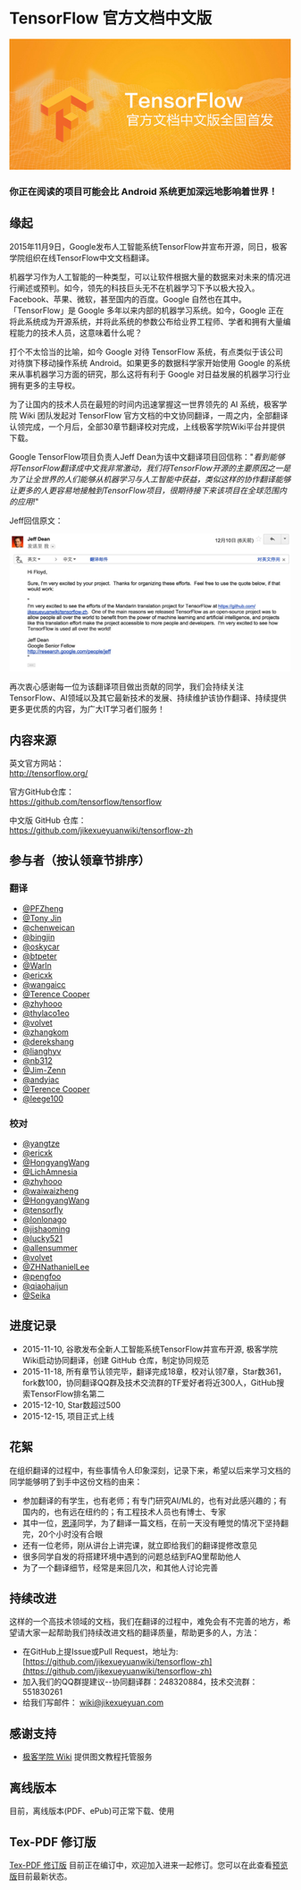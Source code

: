 # TensorFlow 官方文档中文版

![](SOURCE/images/TensorFlow.jpg)   



### 你正在阅读的项目可能会比 Android 系统更加深远地影响着世界！   


## 缘起 

2015年11月9日，Google发布人工智能系统TensorFlow并宣布开源，同日，极客学院组织在线TensorFlow中文文档翻译。

机器学习作为人工智能的一种类型，可以让软件根据大量的数据来对未来的情况进行阐述或预判。如今，领先的科技巨头无不在机器学习下予以极大投入。Facebook、苹果、微软，甚至国内的百度。Google 自然也在其中。「TensorFlow」是 Google 多年以来内部的机器学习系统。如今，Google 正在将此系统成为开源系统，并将此系统的参数公布给业界工程师、学者和拥有大量编程能力的技术人员，这意味着什么呢？

打个不太恰当的比喻，如今 Google 对待 TensorFlow 系统，有点类似于该公司对待旗下移动操作系统 Android。如果更多的数据科学家开始使用 Google 的系统来从事机器学习方面的研究，那么这将有利于 Google 对日益发展的机器学习行业拥有更多的主导权。

为了让国内的技术人员在最短的时间内迅速掌握这一世界领先的 AI 系统，极客学院 Wiki 团队发起对 TensorFlow 官方文档的中文协同翻译，一周之内，全部翻译认领完成，一个月后，全部30章节翻译校对完成，上线极客学院Wiki平台并提供下载。

Google TensorFlow项目负责人Jeff Dean为该中文翻译项目回信称："*看到能够将TensorFlow翻译成中文我非常激动，我们将TensorFlow开源的主要原因之一是为了让全世界的人们能够从机器学习与人工智能中获益，类似这样的协作翻译能够让更多的人更容易地接触到TensorFlow项目，很期待接下来该项目在全球范围内的应用!*"  

Jeff回信原文：

![jeff](SOURCE/images/jeff.png)

再次衷心感谢每一位为该翻译项目做出贡献的同学，我们会持续关注TensorFlow、AI领域以及其它最新技术的发展、持续维护该协作翻译、持续提供更多更优质的内容，为广大IT学习者们服务！

## 内容来源

英文官方网站：     
<http://tensorflow.org/>

官方GitHub仓库：   
<https://github.com/tensorflow/tensorflow>

中文版 GitHub 仓库：  
<https://github.com/jikexueyuanwiki/tensorflow-zh>

## 参与者（按认领章节排序）

### 翻译   

- [@PFZheng](https://github.com/PFZheng)      
- [@Tony Jin](https://github.com/linbojin) 
- [@chenweican](https://github.com/chenweican)
- [@bingjin](https://github.com/bingjin)
- [@oskycar](https://github.com/oskycar)
- [@btpeter](https://github.com/btpeter)
- [@Warln](https://github.com/Warln)
- [@ericxk](https://github.com/ericxk)
- [@wangaicc](https://github.com/wangaicc)
- [@Terence Cooper](https://github.com/TerenceCooper)
- [@zhyhooo](https://github.com/zhyhooo)
- [@thylaco1eo](https://github.com/thylaco1eo)
- [@volvet](https://github.com/volvet)
- [@zhangkom](https://github.com/zhangkom)
- [@derekshang](https://github.com/derekshang)
- [@lianghyv](https://github.com/lianghyv)
- [@nb312](https://github.com/nb312)
- [@Jim-Zenn](https://github.com/Jim-Zenn)
- [@andyiac](https://github.com/andyiac)
- [@Terence Cooper](https://github.com/TerenceCooper)
- [@leege100](https://github.com/leege100)

### 校对

- [@yangtze](https://github.com/sstruct)
- [@ericxk](https://github.com/ericxk)
- [@HongyangWang](https://github.com/WangHong-yang)
- [@LichAmnesia](https://github.com/LichAmnesia)
- [@zhyhooo](https://github.com/zhyhooo)
- [@waiwaizheng](https://github.com/waiwaizheng)
- [@HongyangWang](https://github.com/WangHong-yang)
- [@tensorfly](https://github.com/tensorfly)
- [@lonlonago](https://github.com/lonlonago)
- [@jishaoming](https://github.com/jishaoming)
- [@lucky521](https://github.com/lucky521)
- [@allensummer](http://github.com/allensummer)
- [@volvet](https://github.com/volvet)
- [@ZHNathanielLee](https://github.com/ZHNathanielLee)
- [@pengfoo](https://github.com/PengFoo)
- [@qiaohaijun](https://github.com/qiaohaijun)
- [@Seika](https://github.com/SeikaScarlet)

## 进度记录

- 2015-11-10, 谷歌发布全新人工智能系统TensorFlow并宣布开源, 极客学院Wiki启动协同翻译，创建 GitHub 仓库，制定协同规范 
- 2015-11-18, 所有章节认领完毕，翻译完成18章，校对认领7章，Star数361，fork数100，协同翻译QQ群及技术交流群的TF爱好者将近300人，GitHub搜索TensorFlow排名第二
- 2015-12-10, Star数超过500
- 2015-12-15, 项目正式上线

## 花絮

在组织翻译的过程中，有些事情令人印象深刻，记录下来，希望以后来学习文档的同学能够明了到手中这份文档的由来：

- 参加翻译的有学生，也有老师；有专门研究AI/ML的，也有对此感兴趣的；有国内的，也有远在纽约的；有工程技术人员也有博士、专家
- 其中一位，[恩泽](http://www.longmotto.com)同学，为了翻译一篇文档，在前一天没有睡觉的情况下坚持翻完，20个小时没有合眼
- 还有一位老师，刚从讲台上讲完课，就立即给我们的翻译提修改意见
- 很多同学自发的将搭建环境中遇到的问题总结到FAQ里帮助他人
- 为了一个翻译细节，经常是来回几次，和其他人讨论完善

## 持续改进

这样的一个高技术领域的文档，我们在翻译的过程中，难免会有不完善的地方，希望请大家一起帮助我们持续改进文档的翻译质量，帮助更多的人，方法：

- 在GitHub上提Issue或Pull Request，地址为: [https://github.com/jikexueyuanwiki/tensorflow-zh](https://github.com/jikexueyuanwiki/tensorflow-zh)
- 加入我们的QQ群提建议--协同翻译群：248320884，技术交流群：551830261
- 给我们写邮件： wiki@jikexueyuan.com

## 感谢支持

- [极客学院 Wiki](http://wiki.jikexueyuan.com) 提供图文教程托管服务

## 离线版本

目前，离线版本(PDF、ePub)可正常下载、使用

## Tex-PDF 修订版

[Tex-PDF 修订版](tex_pdf) 目前正在编订中，欢迎加入进来一起修订。您可以在此查看[预览版](tex_pdf/tensorflow_manual_cn.pdf)目前最新状态。
